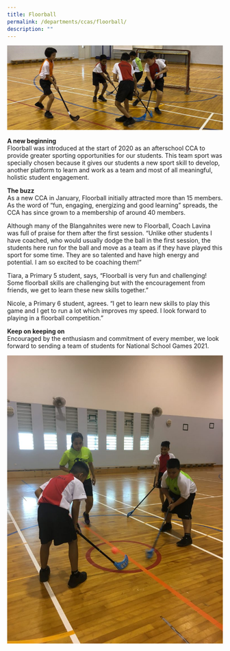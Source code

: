 ```yaml
---
title: Floorball
permalink: /departments/ccas/floorball/
description: ""
---
```

![](/images/Floorball-CCA-photo_updated22Jan.jpg)

<p><strong>A new beginning<br></strong>Floorball was introduced at the start of 2020 as an afterschool CCA to provide greater sporting opportunities for our students. This team sport was specially chosen because it gives our students a new sport skill to develop, another platform to learn and work as a team and most of all meaningful, holistic student engagement.</p>
<p><strong>The buzz <br></strong>As a new CCA in January, Floorball initially attracted more than 15 members. As the word of “fun, engaging, energizing and good learning” spreads, the CCA has since grown to a membership of around 40 members.</p>
<p>Although many of the Blangahnites were new to Floorball, Coach Lavina was full of praise for them after the first session. “Unlike other students I have coached, who would usually dodge the ball in the first session, the students here run for the ball and move as a team as if they have played this sport for some time. They are so talented and have high energy and potential. I am so excited to be coaching them!”</p>
<p>Tiara, a Primary 5 student, says, “Floorball is very fun and challenging! Some floorball skills are challenging but with the encouragement from friends, we get to learn these new skills together.”</p>
<p>Nicole, a Primary 6 student, agrees. “I get to learn new skills to play this game and I get to run a lot which improves my speed. I look forward to playing in a floorball competition.”</p>
<p><strong>Keep on keeping on<br></strong>Encouraged by the enthusiasm and commitment of every member, we look forward to sending a team of students for National School Games 2021.&nbsp;<strong>&nbsp;</strong></p>

![](/images/Floorball-2-e1588044329889-768x1024.jpg)